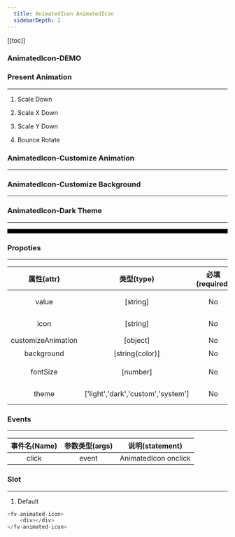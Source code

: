 ```yaml
---
  title: AnimatedIcon AnimatedIcon
  sidebarDepth: 2
---
```

  
[[toc]]

### AnimatedIcon-DEMO

<script>
export default {
    data () {
        return {
            animation: {
                enter: {
                    transform: 'rotate(-180deg)',
                    transition: `transform 0.1s`
                },
                leave: [
                    {
                        transform: 'rotate(365deg)',
                        transition: `transform 0.3s`
                    },
                    {
                        transform: 'rotate(360deg)',
                        transition: `transform 0.1s`
                    },
                    {
                        transform: 'rotate(0deg)'
                    }
                ]
            }
        }
    }
}
</script>

<fv-AnimatedIcon fontSize="36">
</fv-AnimatedIcon>

### Present Animation
---

1. Scale Down
<fv-AnimatedIcon fontSize="20">
</fv-AnimatedIcon>

2. Scale X Down
<fv-AnimatedIcon value="scaleXDown" fontSize="20" icon="GlobalNavButton">
</fv-AnimatedIcon>

3. Scale Y Down
<fv-AnimatedIcon value="scaleYDown" fontSize="20" icon="Pause">
</fv-AnimatedIcon>

4. Bounce Rotate
<fv-AnimatedIcon value="bounceRotate" fontSize="20" icon="Settings">
</fv-AnimatedIcon>

### AnimatedIcon-Customize Animation
---

<div>
    <fv-AnimatedIcon :customizeAnimation="animation" fontSize="20" icon="Settings">
    </fv-AnimatedIcon>
</div>

### AnimatedIcon-Customize Background
---

<fv-AnimatedIcon value="scaleYDown" fontSize="20" icon="Pause" background="whitesmoke">
</fv-AnimatedIcon>

### AnimatedIcon-Dark Theme
---

<div style="padding: 5px;background: black;">
    <fv-AnimatedIcon theme="dark" fontSize="20">
    </fv-AnimatedIcon>
</div>

### Propoties
---
|     属性(attr)     |             类型(type)             | 必填(required) | 默认值(default) |    说明(statement)    |
|:------------------:|:----------------------------------:|:--------------:|:---------------:|:---------------------:|
|       value        |              [string]              |       No       |    scaleDown    |     动画预设名称      |
|        icon        |              [string]              |       No       |       N/A       | Icon with Fabric-Icon |
| customizeAnimation |              [object]              |       No       |       N/A       |      自定义动画       |
|     background     |          [string(color)]           |       No       |       N/A       |        背景色         |
|      fontSize      |              [number]              |       No       |       16        |    Button 字体大小    |
|       theme        | ['light','dark','custom','system'] |       No       |     system      |     Custom theme      |

### Events
---
| 事件名(Name) | 参数类型(args) |   说明(statement)    |
|:------------:|:--------------:|:--------------------:|
|    click     |     event      | AnimatedIcon onclick |

### Slot
---
1. Default

```javascript
<fv-animated-icon>
    <div></div>
</fv-animated-icon>
```